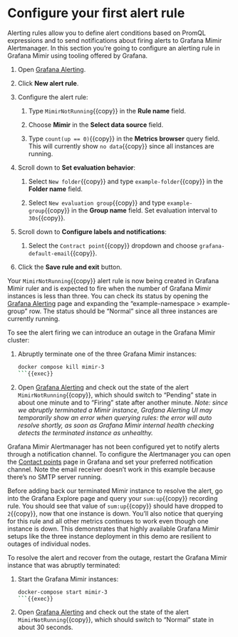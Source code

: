 # Configure your first alert rule

Alerting rules allow you to define alert conditions based on PromQL expressions and to send notifications about firing
alerts to Grafana Mimir Alertmanager. In this section you’re going to configure an alerting rule in Grafana Mimir using
tooling offered by Grafana.

1. Open [Grafana Alerting]({{TRAFFIC_HOST1_9000}}/alerting/list).

1. Click **New alert rule**.

1. Configure the alert rule:
   1. Type `MimirNotRunning`{{copy}} in the **Rule name** field.

   1. Choose **Mimir** in the **Select data source** field.

   1. Type `count(up == 0)`{{copy}} in the **Metrics browser** query field. This will currently show `no data`{{copy}} since all instances are running.

1. Scroll down to **Set evaluation behavior**:
   1. Select `New folder`{{copy}} and type `example-folder`{{copy}} in the **Folder name** field.

   1. Select `New evaluation group`{{copy}} and type `example-group`{{copy}} in the **Group name** field. Set evaluation interval to `30s`{{copy}}.

1. Scroll down to **Configure labels and notifications**:
   1. Select the `Contract point`{{copy}} dropdown and choose `grafana-default-email`{{copy}}.

1. Click the **Save rule and exit** button.

Your `MimirNotRunning`{{copy}} alert rule is now being created in Grafana Mimir ruler and is expected to fire when the number of
Grafana Mimir instances is less than three. You can check its status by opening the [Grafana Alerting]({{TRAFFIC_HOST1_9000}}/alerting/list)
page and expanding the “example-namespace > example-group” row. The status should be “Normal” since all three instances are currently running.

To see the alert firing we can introduce an outage in the Grafana Mimir cluster:

1. Abruptly terminate one of the three Grafana Mimir instances:
   ```bash
   docker compose kill mimir-3
   ```{{exec}}

1. Open [Grafana Alerting]({{TRAFFIC_HOST1_9000}}/alerting/list) and check out the state of the alert `MimirNotRunning`{{copy}},
   which should switch to “Pending” state in about one minute and to “Firing” state after another minute. _Note: since we abruptly
   terminated a Mimir instance, Grafana Alerting UI may temporarily show an error when querying rules: the error will
   auto resolve shortly, as soon as Grafana Mimir internal health checking detects the terminated instance as unhealthy._

Grafana Mimir Alertmanager has not been configured yet to notify alerts through a notification channel. To configure the
Alertmanager you can open the [Contact points]({{TRAFFIC_HOST1_9000}}/alerting/notifications) page in Grafana and
set your preferred notification channel. Note the email receiver doesn’t work in this example because there’s no
SMTP server running.

Before adding back our terminated Mimir instance to resolve the alert, go into the Grafana Explore page and query your `sum:up`{{copy}}
recording rule. You should see that value of `sum:up`{{copy}} should have dropped to `2`{{copy}}, now that one instance is down. You’ll also notice
that querying for this rule and all other metrics continues to work even though one instance is down. This demonstrates that highly
available Grafana Mimir setups like the three instance deployment in this demo are resilient to outages of individual nodes.

To resolve the alert and recover from the outage, restart the Grafana Mimir instance that was abruptly terminated:

1. Start the Grafana Mimir instances:
   ```bash
   docker-compose start mimir-3
   ```{{exec}}

1. Open [Grafana Alerting]({{TRAFFIC_HOST1_9000}}/alerting/list) and check out the state of the alert `MimirNotRunning`{{copy}},
   which should switch to “Normal” state in about 30 seconds.
